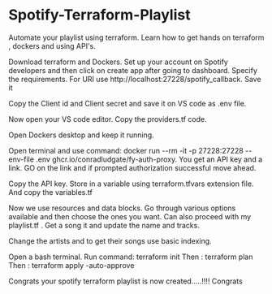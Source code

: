 # Spotify-Terraform-Playlist
Automate your playlist using terraform. Learn how to get hands on terraform , dockers and using API's.

Download terraform and Dockers. Set up your account on Spotify developers and then click on create app after going to dashboard.
Specify the requirements. For URI use http://localhost:27228/spotify_callback. Save it

Copy the Client id and Client secret and save it on VS code as .env file.

Now open your VS code editor. Copy the providers.tf code. 

Open Dockers desktop and keep it running.

Open terminal and
use command: docker run --rm -it -p 27228:27228 --env-file .env ghcr.io/conradludgate/fy-auth-proxy.
You get an API key and a link. GO on the link and if prompted authorization successful move ahead.

Copy the API key. Store in a variable using terraform.tfvars extension file. And copy the variables.tf

Now we use resources and data blocks. Go through various options available and then choose the ones you want.
Can also proceed with my playlist.tf . Get a song it and update the name and tracks.

Change the artists and to get their songs use basic indexing.

Open a bash terminal. Run command: terraform init
Then : terraform plan
Then : terraform apply -auto-approve

Congrats your spotify terraform playlist is now created.....!!!!
Congrats 
